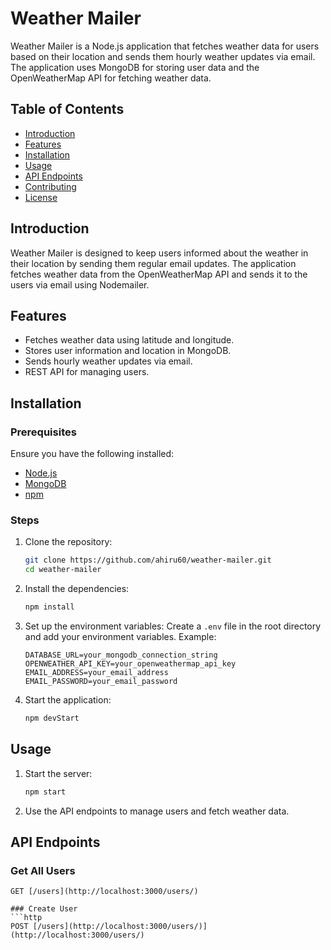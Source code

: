 # Weather Mailer

Weather Mailer is a Node.js application that fetches weather data for users based on their location and sends them hourly weather updates via email. The application uses MongoDB for storing user data and the OpenWeatherMap API for fetching weather data.

## Table of Contents

- [Introduction](#introduction)
- [Features](#features)
- [Installation](#installation)
- [Usage](#usage)
- [API Endpoints](#api-endpoints)
- [Contributing](#contributing)
- [License](#license)

## Introduction

Weather Mailer is designed to keep users informed about the weather in their location by sending them regular email updates. The application fetches weather data from the OpenWeatherMap API and sends it to the users via email using Nodemailer.

## Features

- Fetches weather data using latitude and longitude.
- Stores user information and location in MongoDB.
- Sends hourly weather updates via email.
- REST API for managing users.

## Installation

### Prerequisites

Ensure you have the following installed:

- [Node.js](https://nodejs.org/)
- [MongoDB](https://www.mongodb.com/)
- [npm](https://www.npmjs.com/)

### Steps

1. Clone the repository:
    ```sh
    git clone https://github.com/ahiru60/weather-mailer.git
    cd weather-mailer
    ```

2. Install the dependencies:
    ```sh
    npm install
    ```

3. Set up the environment variables:
    Create a `.env` file in the root directory and add your environment variables. Example:
    ```env
    DATABASE_URL=your_mongodb_connection_string
    OPENWEATHER_API_KEY=your_openweathermap_api_key
    EMAIL_ADDRESS=your_email_address
    EMAIL_PASSWORD=your_email_password
    ```

4. Start the application:
    ```sh
    npm devStart
    ```

## Usage

1. Start the server:
    ```sh
    npm start
    ```

2. Use the API endpoints to manage users and fetch weather data.

## API Endpoints

### Get All Users

```http
GET [/users](http://localhost:3000/users/)

### Create User
```http
POST [/users](http://localhost:3000/users/)](http://localhost:3000/users/)
